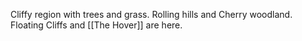 Cliffy region with trees and grass. Rolling hills and Cherry woodland. Floating Cliffs and [[The Hover]] are here.